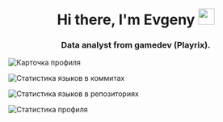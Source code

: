 <h1 align="center">Hi there, I'm Evgeny</a> 
<img src="https://github.com/blackcater/blackcater/raw/main/images/Hi.gif" height="32"/></h1>
<h3 align="center">Data analyst from gamedev (Playrix).</h3>


<!--
[![Typing SVG](https://readme-typing-svg.herokuapp.com?color=%2336BCF7&lines=Computer+science+student)](https://git.io/typing-svg)

[![trophy](https://github-profile-trophy.vercel.app/?username=EvgenyIsmagilov)](https://github.com/ryo-ma/github-profile-trophy)


[![GitHub Streak](https://github-readme-streak-stats.herokuapp.com/?user=EvgenyIsmagilov)](https://git.io/streak-stats)


[![Top Langs](https://github-readme-stats.vercel.app/api/top-langs/?username=EvgenyIsmagilov)](https://github.com/anuraghazra/github-readme-stats)


[![Anurag's GitHub stats](https://github-readme-stats.vercel.app/api?username=EvgenyIsmagilov)](https://github.com/anuraghazra/github-readme-stats)


[![Readme Card](https://github-readme-stats.vercel.app/api/pin/?username=EvgenyIsmagilov&repo=github-readme-stats)](https://github.com/anuraghazra/github-readme-stats)

-->

![Карточка профиля](https://github-profile-summary-cards.vercel.app/api/cards/profile-details?username=EvgenyIsmagilov&theme=solarized_dark)

![Статистика языков в коммитах](https://github-profile-summary-cards.vercel.app/api/cards/most-commit-language?username=EvgenyIsmagilov&theme=solarized_dark)


![Статистика языков в репозиториях](https://github-profile-summary-cards.vercel.app/api/cards/repos-per-language?username=EvgenyIsmagilov&theme=solarized_dark)


![Статистика профиля](https://github-profile-summary-cards.vercel.app/api/cards/stats?username=EvgenyIsmagilov&theme=solarized_dark)



<!--
**EvgenyIsmagilov/EvgenyIsmagilov** is a ✨ _special_ ✨ repository because its `README.md` (this file) appears on your GitHub profile.

Here are some ideas to get you started:

- 🔭 I’m currently working on ...
- 🌱 I’m currently learning ...
- 👯 I’m looking to collaborate on ...
- 🤔 I’m looking for help with ...
- 💬 Ask me about ...
- 📫 How to reach me: ...
- 😄 Pronouns: ...
- ⚡ Fun fact: ...
-->
